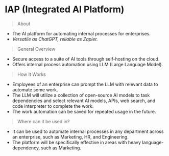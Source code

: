 # IAP (Integrated AI Platform)

> About

- The AI platform for automating internal processes for enterprises.
- _Versatile as ChatGPT, reliable as Zapier._

> General Overview

- Secure access to a suite of AI tools through self-hosting on the cloud.
- Offers internal process automation using LLM (Large Language Model).

> How It Works

- Employees of an enterprise can prompt the LLM with relevant data to automate some work.
- The LLM will utilize a collection of open-source AI models to task dependencies and select relevant AI models, APIs, web search, and code interpreter to complete the work.
- The work automation can be saved for repeated usage in the future.

> Where can it be used in?

- It can be used to automate internal processes in any department across an enterprise, such as Marketing, HR, and Engineering.
- The platform will be specifically effective in areas with heavy language-dependency, such as Marketing.
